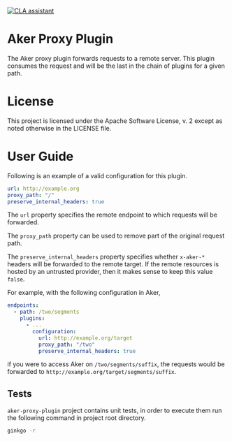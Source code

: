 [![CLA assistant](https://cla-assistant.io/readme/badge/SAP/aker-proxy-plugin)](https://cla-assistant.io/SAP/aker-proxy-plugin)

Aker Proxy Plugin
=================

The Aker proxy plugin forwards requests to a remote server. This plugin consumes the request and will be the last in the chain of plugins for a given path.

# License
This project is licensed under the Apache Software License, v. 2 except as noted otherwise in the LICENSE file.

# User Guide

Following is an example of a valid configuration for this plugin.

```yaml
url: http://example.org
proxy_path: "/"
preserve_internal_headers: true
```

The `url` property specifies the remote endpoint to which requests will be forwarded.

The `proxy_path` property can be used to remove part of the original request path.

The `preserve_internal_headers` property specifies whether `x-aker-*` headers will be forwarded to the remote target. If the remote resources is hosted by an untrusted provider, then it makes sense to keep this value `false`.

For example, with the following configuration in Aker,

```yaml
endpoints:
  - path: /two/segments
    plugins:
      - ...
        configuration:
          url: http://example.org/target
          proxy_path: "/two"
          preserve_internal_headers: true
```

if you were to access Aker on `/two/segments/suffix`, the requests would be forwarded to `http://example.org/target/segments/suffix`.

## Tests

`aker-proxy-plugin` project contains unit tests, in order to execute them run the following command in project root directory.

```bash
ginkgo -r
```

